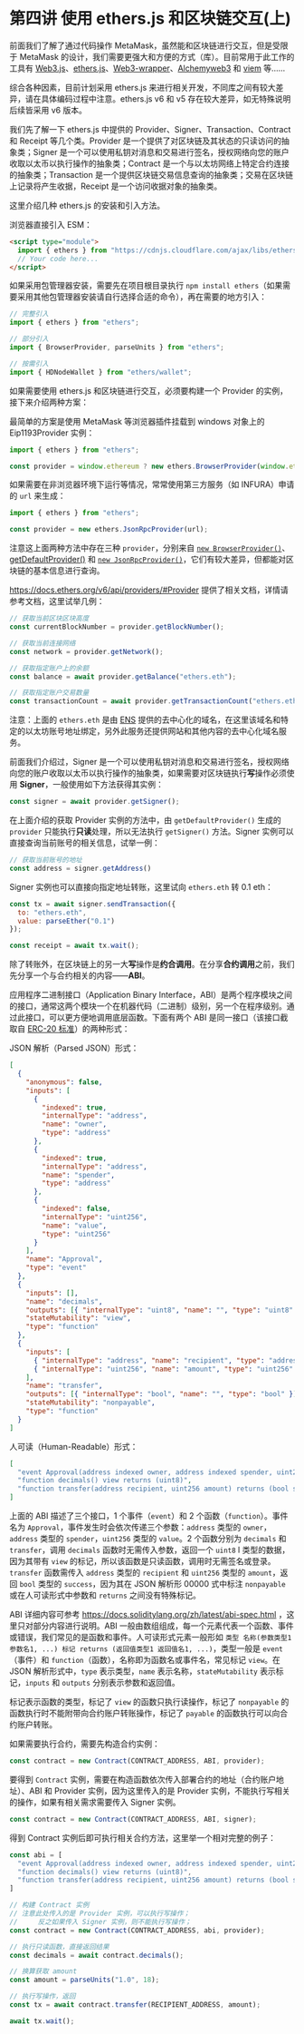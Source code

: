 # 第四讲 使用 ethers.js 和区块链交互(上)

前面我们了解了通过代码操作 MetaMask，虽然能和区块链进行交互，但是受限于 MetaMask 的设计，我们需要更强大和方便的方式（库）。目前常用于此工作的工具有 [Web3.js](https://web3js.org/)、[ethers.js](https://docs.ethers.org/v6/)、[Web3-wrapper](https://github.com/0xProject/tools/tree/main/web3-wrapper)、[Alchemyweb3](https://www.npmjs.com/package/@alch/alchemy-web3) 和 [viem](https://viem.sh/) 等……

综合各种因素，目前计划采用 ethers.js 来进行相关开发，不同库之间有较大差异，请在具体编码过程中注意。ethers.js v6 和 v5 存在较大差异，如无特殊说明后续皆采用 v6 版本。

我们先了解一下 ethers.js 中提供的 Provider、Signer、Transaction、Contract 和 Receipt 等几个类。Provider 是一个提供了对区块链及其状态的只读访问的抽象类；Signer 是一个可以使用私钥对消息和交易进行签名，授权网络向您的账户收取以太币以执行操作的抽象类；Contract 是一个与以太坊网络上特定合约连接的抽象类；Transaction 是一个提供区块链交易信息查询的抽象类；交易在区块链上记录将产生收据，Receipt 是一个访问收据对象的抽象类。

这里介绍几种 ethers.js 的安装和引入方法。

浏览器直接引入 ESM：

```html
<script type="module">
  import { ethers } from "https://cdnjs.cloudflare.com/ajax/libs/ethers/6.7.0/ethers.min.js";
  // Your code here...
</script>
```

如果采用包管理器安装，需要先在项目根目录执行 `npm install ethers`（如果需要采用其他包管理器安装请自行选择合适的命令），再在需要的地方引入：

```javaScript
// 完整引入
import { ethers } from "ethers";

// 部分引入
import { BrowserProvider, parseUnits } from "ethers";

// 按需引入
import { HDNodeWallet } from "ethers/wallet";
```

如果需要使用 ethers.js 和区块链进行交互，必须要构建一个 Provider 的实例，接下来介绍两种方案：

最简单的方案是使用 MetaMask 等浏览器插件挂载到 windows 对象上的 Eip1193Provider 实例：

```javaScript
import { ethers } from "ethers";

const provider = window.ethereum ? new ethers.BrowserProvider(window.ethereum) : ethers.getDefaultProvider();
```

如果需要在非浏览器环境下运行等情况，常常使用第三方服务（如 INFURA）申请的 `url` 来生成：

```javaScript
import { ethers } from "ethers";

const provider = new ethers.JsonRpcProvider(url);
```

注意这上面两种方法中存在三种 `provider`，分别来自 [`new BrowserProvider()`](https://docs.ethers.org/v6/api/providers/#BrowserProvider_new)、[getDefaultProvider()](https://docs.ethers.org/v6/api/providers/#getDefaultProvider) 和 [`new JsonRpcProvider()`](https://docs.ethers.org/v6/api/providers/jsonrpc/#JsonRpcProvider_new)，它们有较大差异，但都能对区块链的基本信息进行查询。

https://docs.ethers.org/v6/api/providers/#Provider 提供了相关文档，详情请参考文档，这里试举几例：

```typescript
// 获取当前区块区块高度
const currentBlockNumber = provider.getBlockNumber();

// 获取当前连接网络
const network = provider.getNetwork();

// 获取指定账户上的余额
const balance = await provider.getBalance("ethers.eth");

// 获取指定账户交易数量
const transactionCount = await provider.getTransactionCount("ethers.eth");
```

注意：上面的 `ethers.eth` 是由 [ENS](https://ens.domains/) 提供的去中心化的域名，在这里该域名和特定的以太坊账号地址绑定，另外此服务还提供网站和其他内容的去中心化域名服务。

前面我们介绍过，Signer 是一个可以使用私钥对消息和交易进行签名，授权网络向您的账户收取以太币以执行操作的抽象类，如果需要对区块链执行**写**操作必须使用 **Signer**，一般使用如下方法获得其实例：

```javaScript
const signer = await provider.getSigner();
```

在上面介绍的获取 Provider 实例的方法中，由 `getDefaultProvider()` 生成的 `provider` 只能执行**只读**处理，所以无法执行 `getSigner()` 方法。Signer 实例可以直接查询当前账号的相关信息，试举一例：

```javaScript
// 获取当前账号的地址
const address = signer.getAddress()
```

Signer 实例也可以直接向指定地址转账，这里试向 `ethers.eth` 转 0.1 eth：

```javaScript
const tx = await signer.sendTransaction({
  to: "ethers.eth",
  value: parseEther("0.1")
});

const receipt = await tx.wait();
```

除了转账外，在区块链上的另一大**写**操作是**约合调用**。在分享**合约调用**之前，我们先分享一个与合约相关的内容——**ABI**。

应用程序二进制接口（Application Binary Interface，ABI）是两个程序模块之间的接口，通常这两个模块一个在机器代码（二进制）级别，另一个在程序级别。通过此接口，可以更方便地调用底层函数。下面有两个 ABI 是同一接口（该接口截取自 [ERC-20 标准](https://eips.ethereum.org/EIPS/eip-20)）的两种形式：

JSON 解析（Parsed JSON）形式：

```json
[
  {
    "anonymous": false,
    "inputs": [
      {
        "indexed": true,
        "internalType": "address",
        "name": "owner",
        "type": "address"
      },
      {
        "indexed": true,
        "internalType": "address",
        "name": "spender",
        "type": "address"
      },
      {
        "indexed": false,
        "internalType": "uint256",
        "name": "value",
        "type": "uint256"
      }
    ],
    "name": "Approval",
    "type": "event"
  },
  {
    "inputs": [],
    "name": "decimals",
    "outputs": [{ "internalType": "uint8", "name": "", "type": "uint8" }],
    "stateMutability": "view",
    "type": "function"
  },
  {
    "inputs": [
      { "internalType": "address", "name": "recipient", "type": "address" },
      { "internalType": "uint256", "name": "amount", "type": "uint256" }
    ],
    "name": "transfer",
    "outputs": [{ "internalType": "bool", "name": "", "type": "bool" }],
    "stateMutability": "nonpayable",
    "type": "function"
  }
]
```

人可读（Human-Readable）形式：

```json
[
  "event Approval(address indexed owner, address indexed spender, uint256 value)",
  "function decimals() view returns (uint8)",
  "function transfer(address recipient, uint256 amount) returns (bool success)"
]
```

上面的 ABI 描述了三个接口，1 个事件（`event`）和 2 个函数（`function`）。事件名为 `Approval`，事件发生时会依次传递三个参数：`address` 类型的 `owner`，`address` 类型的 `spender`，`uint256` 类型的 `value`。2 个函数分别为 `decimals` 和 `transfer`，调用 `decimals` 函数时无需传入参数，返回一个 `uint8` l 类型的数据，因为其带有 `view` 的标记，所以该函数是只读函数，调用时无需签名或登录。`transfer` 函数需传入 `address` 类型的 `recipient` 和 `uint256` 类型的 `amount`，返回 `bool` 类型的 `success`，因为其在 JSON 解析形 00000 式中标注 `nonpayable` 或在人可读形式中参数和 `returns` 之间没有特殊标记。

ABI 详细内容可参考 https://docs.soliditylang.org/zh/latest/abi-spec.html ，这里只对部分内容进行说明。ABI 一般由数组组成，每一个元素代表一个函数、事件或错误，我们常见的是函数和事件。人可读形式元素一般形如 `类型 名称(参数类型1 参数名1, ...) 标记 returns (返回值类型1 返回值名1, ...)`，类型一般是 `event`（事件）和 `function`（函数），名称即为函数名或事件名，常见标记 `view`。在 JSON 解析形式中，`type` 表示类型，`name` 表示名称，`stateMutability` 表示标记，`inputs` 和 `outputs` 分别表示参数和返回值。

标记表示函数的类型，标记了 `view` 的函数只执行读操作，标记了 `nonpayable` 的函数执行时不能附带向合约账户转账操作，标记了 `payable` 的函数执行可以向合约账户转账。

如果需要执行合约，需要先构造合约实例：

```javaScript
const contract = new Contract(CONTRACT_ADDRESS, ABI, provider);
```

要得到 `Contract` 实例，需要在构造函数依次传入部署合约的地址（合约账户地址）、ABI 和 Provider 实例，因为这里传入的是 Provider 实例，不能执行写相关的操作，如果有相关需求需要传入 Signer 实例。

```javaScript
const contract = new Contract(CONTRACT_ADDRESS, ABI, signer);
```

得到 Contract 实例后即可执行相关合约方法，这里举一个相对完整的例子：

```javaScript
const abi = [
  "event Approval(address indexed owner, address indexed spender, uint256 value)",
  "function decimals() view returns (uint8)",
  "function transfer(address recipient, uint256 amount) returns (bool success)"
]

// 构建 Contract 实例
// 注意此处传入的是 Provider 实例，可以执行写操作；
//     反之如果传入 Signer 实例，则不能执行写操作；
const contract = new Contract(CONTRACT_ADDRESS, abi, provider);

// 执行只读函数，直接返回结果
const decimals = await contract.decimals();

// 换算获取 amount
const amount = parseUnits("1.0", 18);

// 执行写操作，返回
const tx = await contract.transfer(RECIPIENT_ADDRESS, amount);

await tx.wait();
```
